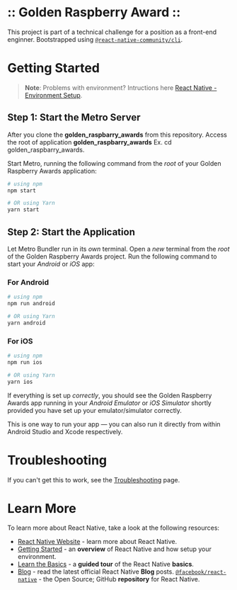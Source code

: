 # :: Golden Raspberry Award ::

This project is part of a technical challenge for a position as a front-end enginner. Bootstrapped using [`@react-native-community/cli`](https://github.com/react-native-community/cli).

# Getting Started

>**Note**: Problems with environment? Intructions here [React Native - Environment Setup](https://reactnative.dev/docs/environment-setup).

## Step 1: Start the Metro Server

After you clone the **golden_raspbarry_awards** from this repository. Access the root of application **golden_raspbarry_awards** Ex. cd golden_raspbarry_awards.

Start Metro, running the following command from the _root_ of your Golden Raspberry Awards application:

```bash
# using npm
npm start

# OR using Yarn
yarn start
```

## Step 2: Start the Application

Let Metro Bundler run in its _own_ terminal. Open a _new_ terminal from the _root_ of the Golden Raspberry Awards project. Run the following command to start your _Android_ or _iOS_ app:

### For Android

```bash
# using npm
npm run android

# OR using Yarn
yarn android
```

### For iOS

```bash
# using npm
npm run ios

# OR using Yarn
yarn ios
```

If everything is set up _correctly_, you should see the Golden Raspberry Awards app running in your _Android Emulator_ or _iOS Simulator_ shortly provided you have set up your emulator/simulator correctly.

This is one way to run your app — you can also run it directly from within Android Studio and Xcode respectively.

# Troubleshooting

If you can't get this to work, see the [Troubleshooting](https://reactnative.dev/docs/troubleshooting) page.

# Learn More

To learn more about React Native, take a look at the following resources:

- [React Native Website](https://reactnative.dev) - learn more about React Native.
- [Getting Started](https://reactnative.dev/docs/environment-setup) - an **overview** of React Native and how setup your environment.
- [Learn the Basics](https://reactnative.dev/docs/getting-started) - a **guided tour** of the React Native **basics**.
- [Blog](https://reactnative.dev/blog) - read the latest official React Native **Blog** posts.
 [`@facebook/react-native`](https://github.com/facebook/react-native) - the Open Source; GitHub **repository** for React Native.

